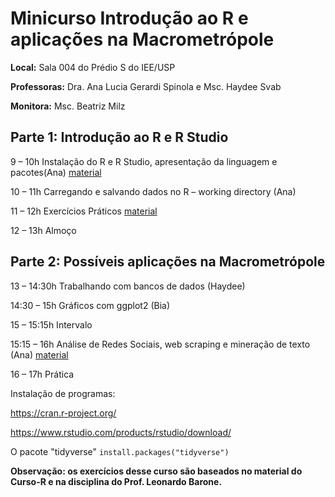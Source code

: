# Minicurso Introdução ao R e aplicações na Macrometrópole



**Local:** Sala 004 do Prédio S do IEE/USP

**Professoras:** Dra. Ana Lucia Gerardi Spinola e Msc. Haydee Svab

**Monitora:** Msc. Beatriz Milz

## Parte 1: Introdução ao R e R Studio


9 – 10h  Instalação do R e R Studio, apresentação da linguagem e pacotes(Ana) [material](https://github.com/analuspi/CursoR-macrometropole/blob/master/CursoMacrom_IntrodR_files/Tutorial_IntrodR.Rmd)

10 – 11h Carregando e salvando dados no R – working directory (Ana)

11 – 12h Exercícios Práticos [material](https://github.com/analuspi/CursoR-macrometropole/blob/master/CursoMacrom_IntrodR_files/Exerc_IntrodR.Rmd)

12 – 13h  Almoço

## Parte 2: Possíveis aplicações na Macrometrópole

13 – 14:30h Trabalhando com bancos de dados (Haydee)

14:30 – 15h Gráficos com ggplot2 (Bia) 

15 – 15:15h Intervalo

15:15 – 16h Análise de Redes Sociais, web scraping e mineração de texto (Ana) [material]()

16 – 17h Prática

Instalação de programas:

https://cran.r-project.org/

https://www.rstudio.com/products/rstudio/download/

O pacote "tidyverse" `install.packages("tidyverse")`

**Observação: os exercícios desse curso são baseados no material do Curso-R e na disciplina do Prof. Leonardo Barone.**
